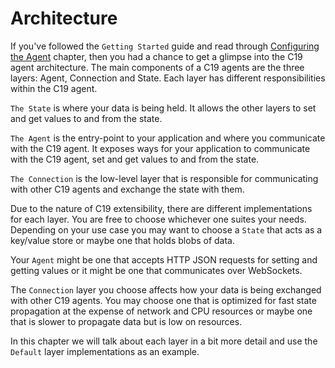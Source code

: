 # Architecture

If you've followed the `Getting Started` guide and read through [Configuring the Agent] chapter, then you had a chance to get a glimpse into the C19 agent architecture.
The main components of a C19 agents are the three layers: Agent, Connection and State. Each layer has different responsibilities within the C19 agent.

`The State` is where your data is being held. It allows the other layers to set and get values to and from the state.

`The Agent` is the entry-point to your application and where you communicate with the C19 agent. It exposes ways for your application 
to communicate with the C19 agent, set and get values to and from the state.

`The Connection` is the low-level layer that is responsible for communicating with other C19 agents and exchange the state with them.


Due to the nature of C19 extensibility, there are different implementations for each layer. You are free to choose whichever one suites your needs. Depending on 
your use case you may want to choose a `State` that acts as a key/value store or maybe one that holds blobs of data.

Your `Agent` might be one that accepts HTTP JSON requests for setting and getting values or it might be one that communicates over WebSockets.

The `Connection` layer you choose affects how your data is being exchanged with other C19 agents. You may choose one that is optimized for fast state propagation 
at the expense of network and CPU resources or maybe one that is slower to propagate data but is low on resources.


In this chapter we will talk about each layer in a bit more detail and use the `Default` layer implementations as an example.

[Configuring the Agent]: getting-started-configuration.md
